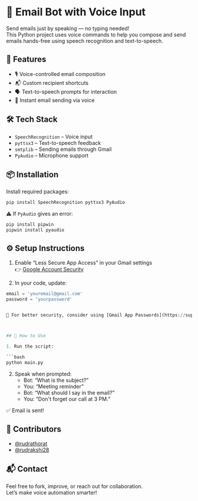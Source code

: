 # 📧 Email Bot with Voice Input

Send emails just by speaking — no typing needed!  
This Python project uses voice commands to help you compose and send emails hands-free using speech recognition and text-to-speech.


## 🎯 Features

- 🎙 Voice-controlled email composition  
- 📬 Custom recipient shortcuts  
- 🗣 Text-to-speech prompts for interaction  
- 🚀 Instant email sending via voice



## 🛠 Tech Stack

- `SpeechRecognition` – Voice input  
- `pyttsx3` – Text-to-speech feedback  
- `smtplib` – Sending emails through Gmail  
- `PyAudio` – Microphone support



## 📦 Installation

Install required packages:

```bash
pip install SpeechRecognition pyttsx3 PyAudio
```

⚠️ If `PyAudio` gives an error:

```bash
pip install pipwin
pipwin install pyaudio
```



## ⚙️ Setup Instructions

1. Enable “Less Secure App Access” in your Gmail settings  
👉 [Google Account Security](https://myaccount.google.com/security)

2. In your code, update:

```python
email = 'youremail@gmail.com'
password = 'yourpassword'


🔐 For better security, consider using [Gmail App Passwords](https://support.google.com/accounts/answer/185833?hl=en) or OAuth2.



## 🚀 How to Use

1. Run the script:

```bash
python main.py
```

2. Speak when prompted:
   - Bot: “What is the subject?”
   - You: “Meeting reminder”
   - Bot: “What should I say in the email?”
   - You: “Don't forget our call at 3 PM.”

✅ Email is sent!



## 👥 Contributors

- [@rudrathorat](https://github.com/rudrathorat)  
- [@rudrakshi28](https://github.com/rudrakshi28)



## 📬 Contact

Feel free to fork, improve, or reach out for collaboration.  
Let’s make voice automation smarter!
